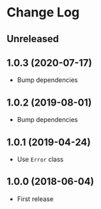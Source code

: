 # Change Log

## Unreleased

## 1.0.3 (2020-07-17)

* Bump dependencies

## 1.0.2 (2019-08-01)

* Bump dependencies

## 1.0.1 (2019-04-24)

* Use `Error` class

## 1.0.0 (2018-06-04)

* First release
